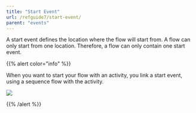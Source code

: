 ```yaml
---
title: "Start Event"
url: /refguide7/start-event/
parent: "events"
---
```


A start event defines the location where the flow will start from. A flow can only start from one location. Therefore, a flow can only contain one start event.

{{% alert color="info" %}}

When you want to start your flow with an activity, you link a start event, using a sequence flow with the activity.

![](/attachments/refguide7/desktop-modeler/application-logic/common-elements/events/start-event/917944.png)

{{% /alert %}}

